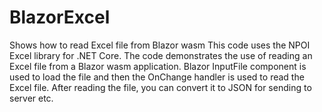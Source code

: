 # BlazorExcel
Shows how to read Excel file from Blazor wasm
This code uses the NPOI Excel library for .NET Core. The code demonstrates the use of reading an Excel file from a Blazor wasm application.
Blazor InputFile component is used to load the file and then the OnChange handler is used to read the Excel file.
After reading the file, you can convert it to JSON for sending to server etc.


